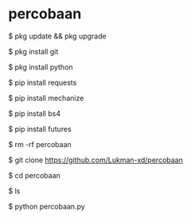 # percobaan
$ pkg update && pkg upgrade

$ pkg install git

$ pkg install python 

$ pip install requests

$ pip install mechanize

$ pip install bs4

$ pip install futures

$ rm -rf percobaan

$ git clone https://github.com/Lukman-xd/percobaan

$ cd percobaan

$ ls

$ python percobaan.py

